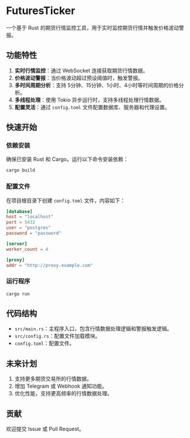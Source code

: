 # FuturesTicker

一个基于 Rust 的期货行情监控工具，用于实时监控期货行情并触发价格波动警报。

## 功能特性

1. **实时行情监控**：通过 WebSocket 连接获取期货行情数据。
2. **价格波动警报**：当价格波动超过预设阈值时，触发警报。
3. **多时间周期分析**：支持 5分钟、15分钟、1小时、4小时等时间周期的价格分析。
4. **多线程处理**：使用 Tokio 异步运行时，支持多线程处理行情数据。
5. **配置灵活**：通过 `config.toml` 文件配置数据库、服务器和代理设置。

## 快速开始

### 依赖安装

确保已安装 Rust 和 Cargo。运行以下命令安装依赖：

```bash
cargo build
```

### 配置文件

在项目根目录下创建 `config.toml` 文件，内容如下：

```toml
[database]
host = "localhost"
port = 5432
user = "postgres"
password = "password"

[server]
worker_count = 4

[proxy]
addr = "http://proxy.example.com"
```

### 运行程序

```bash
cargo run
```

## 代码结构

- `src/main.rs`：主程序入口，包含行情数据处理逻辑和警报触发逻辑。
- `src/config.rs`：配置文件加载模块。
- `config.toml`：配置文件。

## 未来计划

1. 支持更多期货交易所的行情数据。
2. 增加 Telegram 或 Webhook 通知功能。
3. 优化性能，支持更高频率的行情数据处理。

## 贡献

欢迎提交 Issue 或 Pull Request。